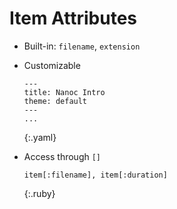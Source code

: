 Item Attributes
===============

- Built-in: `filename`, `extension`

- Customizable

  ~~~~~
  ---
  title: Nanoc Intro
  theme: default
  ---
  ...
  ~~~~~
  {:.yaml}

- Access through `[]`

  ~~~
  item[:filename], item[:duration]
  ~~~
  {:.ruby}